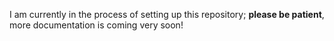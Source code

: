 I am currently in the process of setting up this repository; **please be patient**, more documentation is coming very soon! 
